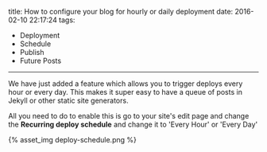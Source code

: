 title: How to configure your blog for hourly or daily deployment
date: 2016-02-10 22:17:24
tags:
- Deployment
- Schedule
- Publish
- Future Posts
---

We have just added a feature which allows you to trigger deploys every hour or
every day. This makes it super easy to have a queue of posts in Jekyll or other
static site generators.

All you need to do to enable this is go to your site's edit page and change the
**Recurring deploy schedule** and change it to 'Every Hour' or 'Every Day'

{% asset_img deploy-schedule.png %}

